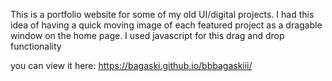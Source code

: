 This is a portfolio website for some of my old UI/digital projects. 
I had this idea of having a quick moving image of each featured project 
as a dragable window on the home page. I used javascript for this drag 
and drop functionality

you can view it here: https://bagaski.github.io/bbbagaskiii/
